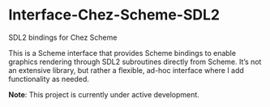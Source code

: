 # Interface-Chez-Scheme-SDL2
SDL2 bindings for Chez Scheme

This is a Scheme interface that provides Scheme bindings to enable graphics rendering through SDL2 subroutines directly from Scheme. It’s not an extensive library, but rather a flexible, ad-hoc interface where I add functionality as needed.

**Note**: This project is currently under active development.

